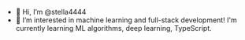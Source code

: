 - 👋 Hi, I’m @stella4444
- 🌱 I’m interested in machine learning and full-stack development! I'm currently learning ML algorithms, deep learning, TypeScript.

<!---
stella4444/stella4444 is a ✨ special ✨ repository because its `README.md` (this file) appears on your GitHub profile.
You can click the Preview link to take a look at your changes.
--->
